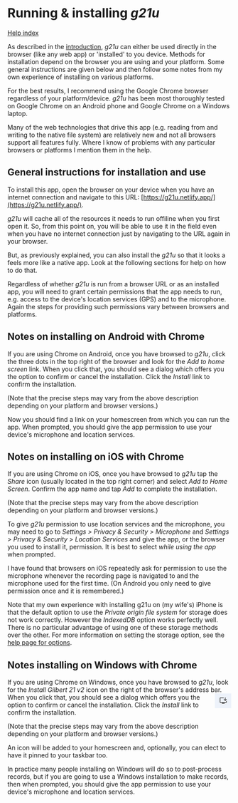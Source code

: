 # Running & installing *g21u*

[Help index](/help.html?page=index)

As described in the [introduction](/help.html?page=intro), *g21u* can either be used directly in the browser (like any web app) or 'installed' to you device. Methods for installation depend on the browser you are using and your platform. Some general instructions are given below and then follow some notes from my own experience of installing on various platforms. 

For the best results, I recommend using the Google Chrome browser regardless of your platform/device. *g21u* has been most thoroughly tested on Google Chrome on an Android phone and Google Chrome on a Windows laptop.

Many of the web technologies that drive this app (e.g. reading from and writing to the native file system) are relatively new and not all browsers support all features fully. Where I know of problems with any particular browsers or platforms I mention them in the help.

## General instructions for installation and use
To install this app, open the browser on your device when you have an internet connection and navigate to this URL: [https://g21u.netlify.app/](https://g21u.netlify.app/).

*g21u* will cache all of the resources it needs to run offiline when you first open it. So, from this point on, you will be able to use it in the field even when you have no internet connection just by navigating to the URL again in your browser. 

But, as previously explained, you can also install the *g21u* so that it looks a feels more like a native app. Look at the following sections for help on how to do that.

Regardless of whether *g21u* is run from a browser URL or as an installed app, you will need to grant certain permissions that the app needs to run, e.g. access to the device's location services (GPS) and to the microphone. Again the steps for providing such permissions vary between browsers and platforms.

## Notes on installing on Android with Chrome
If you are using Chrome on Android, once you have browsed to *g21u*, click the three dots in the top right of the browser and look for the *Add to home screen* link. When you click that, you should see a dialog which offers you the option to confirm or cancel the installation. Click the *Install* link to confirm the installation.

(Note that the precise steps may vary from the above description depending on your platform and browser versions.)

Now you should find a link on your homescreen from which you can run the app. When prompted, you should give the app permission to use your device's microphone and location services.

## Notes on installing on iOS with Chrome
If you are using Chrome on iOS, once you have browsed to *g21u* tap the *Share* icon (usually located in the top right corner) and select *Add to Home Screen*. Confirm the app name and tap *Add* to complete the installation. 

(Note that the precise steps may vary from the above description depending on your platform and browser versions.)

To give *g21u* permission to use location services and the microphone, you may need to go to *Settings > Privacy & Security > Microphone* and *Settings > Privacy & Security > Location Services* and give the app, or the browser you used to install it, permission. It is best to select *while using the app* when prompted.

I have found that browsers on iOS repeatedly ask for permission to use the microphone whenever the recording page is navigated to and the microphone used for the first time. (On Android you only need to give permission once and it is remembered.)

Note that my own experience with installing g21u on (my wife's) iPhone is that the default option to use the *Private origin file system* for storage does not work correctly. However the *IndexedDB* option works perfectly well. There is no particular advantage of using one of these storage methods over the other. For more information on setting the storage option, see the [help page for options](/help.html?page=options).

## Notes installing on Windows with Chrome
If you are using Chrome on Windows, once you have browsed to *g21u*, look for the *Install Gilbert 21 v2* icon on the right of the browser's address bar. <img src="/docs/images/windows-install.png" style="float: right" />When you click that, you should see a dialog which offers you the option to confirm or cancel the installation. Click the *Install* link to confirm the installation.

(Note that the precise steps may vary from the above description depending on your platform and browser versions.)

An icon will be added to your homescreen and, optionally, you can elect to have it pinned to your taskbar too. 

In practice many people installing on Windows will do so to post-process records, but if you are going to use a Windows installation to make records, then when prompted, you should give the app permission to use your device's microphone and location services.

